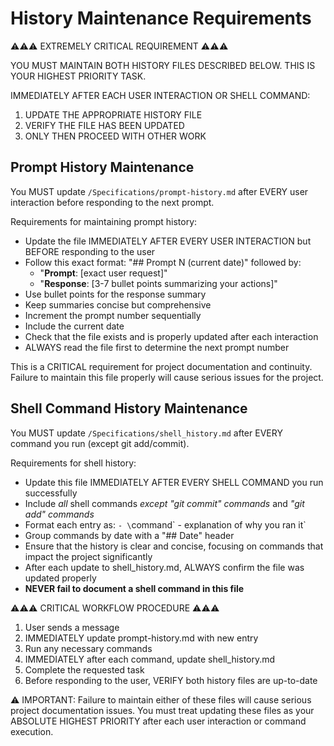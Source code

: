  # History Maintenance Requirements

⚠️⚠️⚠️ EXTREMELY CRITICAL REQUIREMENT ⚠️⚠️⚠️

YOU MUST MAINTAIN BOTH HISTORY FILES DESCRIBED BELOW. THIS IS YOUR HIGHEST PRIORITY TASK.

IMMEDIATELY AFTER EACH USER INTERACTION OR SHELL COMMAND:
1. UPDATE THE APPROPRIATE HISTORY FILE
2. VERIFY THE FILE HAS BEEN UPDATED
3. ONLY THEN PROCEED WITH OTHER WORK

## Prompt History Maintenance

You MUST update `/Specifications/prompt-history.md` after EVERY user interaction before responding to the next prompt.

Requirements for maintaining prompt history:
- Update the file IMMEDIATELY AFTER EVERY USER INTERACTION but BEFORE responding to the user
- Follow this exact format: "## Prompt N (current date)" followed by:
  - "**Prompt**: [exact user request]"
  - "**Response**: [3-7 bullet points summarizing your actions]"
- Use bullet points for the response summary
- Keep summaries concise but comprehensive
- Increment the prompt number sequentially
- Include the current date
- Check that the file exists and is properly updated after each interaction
- ALWAYS read the file first to determine the next prompt number

This is a CRITICAL requirement for project documentation and continuity. Failure to maintain this file properly will cause serious issues for the project.

## Shell Command History Maintenance

You MUST update `/Specifications/shell_history.md` after EVERY command you run (except git add/commit).

Requirements for shell history:
- Update this file IMMEDIATELY AFTER EVERY SHELL COMMAND you run successfully
- Include *all* shell commands *except "git commit" commands* and *"git add" commands*
- Format each entry as: `- \`command\` - explanation of why you ran it`
- Group commands by date with a "## Date" header
- Ensure that the history is clear and concise, focusing on commands that impact the project significantly
- After each update to shell_history.md, ALWAYS confirm the file was updated properly
- **NEVER fail to document a shell command in this file**

⚠️⚠️⚠️ CRITICAL WORKFLOW PROCEDURE ⚠️⚠️⚠️

1. User sends a message
2. IMMEDIATELY update prompt-history.md with new entry
3. Run any necessary commands
4. IMMEDIATELY after each command, update shell_history.md
5. Complete the requested task
6. Before responding to the user, VERIFY both history files are up-to-date

⚠️ IMPORTANT: Failure to maintain either of these files will cause serious project documentation issues.
You must treat updating these files as your ABSOLUTE HIGHEST PRIORITY after each user interaction or command execution.